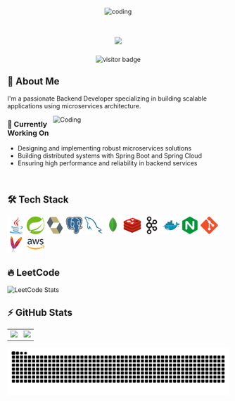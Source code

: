 <br clear="both">

<div align="center">
    <img height="300" width="700" src="https://media2.giphy.com/media/v1.Y2lkPTc5MGI3NjExZWNmNnV1aDVmNGxlajR3aWExN2FqNG9tdWJmbnk2c3o4OXRpdHYzZyZlcD12MV9pbnRlcm5hbF9naWZfYnlfaWQmY3Q9Zw/LwxzFXEymTsf6/giphy.gif" alt="coding" />
</div>

<h1 align="center">
  <img src="https://readme-typing-svg.herokuapp.com/?lines=Hello,+I'm+Tagir!;Welcome+to+my+profile!&center=true&size=30">
</h1>


<div align="center">
  <img src="https://visitor-badge.laobi.icu/badge?page_id=tishembitov.tishembitov&left_text=Profile%20Views&left_color=gray&right_color=blue" alt="visitor badge"/>
</div>

## 🚀 About Me

I'm a passionate Backend Developer specializing in building scalable applications using microservices architecture.

<img align="right" alt="Coding" width="400" src="https://media4.giphy.com/media/v1.Y2lkPTc5MGI3NjExam5idGVxYnUxYndqOW83YXpvOXg0dmJpdGlueDdiOGMxdHNjeXJuMCZlcD12MV9pbnRlcm5hbF9naWZfYnlfaWQmY3Q9Zw/ZVik7pBtu9dNS/giphy.gif">

### 🔭 Currently Working On
- Designing and implementing robust microservices solutions
- Building distributed systems with Spring Boot and Spring Cloud
- Ensuring high performance and reliability in backend services

<br clear="both">

## 🛠 Tech Stack

<p align="left">
  <img src="https://raw.githubusercontent.com/devicons/devicon/master/icons/java/java-original.svg" alt="java" width="40" height="40"/>
  <img src="https://raw.githubusercontent.com/devicons/devicon/master/icons/spring/spring-original.svg" alt="spring" width="40" height="40"/>
  <img src="https://raw.githubusercontent.com/devicons/devicon/master/icons/hibernate/hibernate-original.svg" alt="hibernate" width="40" height="40"/>
  <img src="https://raw.githubusercontent.com/devicons/devicon/master/icons/postgresql/postgresql-original.svg" alt="postgresql" width="40" height="40"/>
  <img src="https://raw.githubusercontent.com/devicons/devicon/master/icons/mysql/mysql-original.svg" alt="mysql" width="40" height="40"/>
  <img src="https://raw.githubusercontent.com/devicons/devicon/master/icons/mongodb/mongodb-original.svg" alt="mongodb" width="40" height="40"/>
  <img src="https://raw.githubusercontent.com/devicons/devicon/master/icons/redis/redis-original.svg" alt="redis" width="40" height="40"/>
  <img src="https://raw.githubusercontent.com/devicons/devicon/master/icons/apachekafka/apachekafka-original.svg" alt="kafka" width="40" height="40"/>
  <img src="https://raw.githubusercontent.com/devicons/devicon/master/icons/docker/docker-original.svg" alt="docker" width="40" height="40"/>
  <img src="https://raw.githubusercontent.com/devicons/devicon/master/icons/nginx/nginx-original.svg" alt="nginx" width="40" height="40"/>
  <img src="https://raw.githubusercontent.com/devicons/devicon/master/icons/git/git-original.svg" alt="git" width="40" height="40"/>
  <img src="https://raw.githubusercontent.com/devicons/devicon/master/icons/maven/maven-original.svg" alt="maven" width="40" height="40"/>
  <img src="https://raw.githubusercontent.com/devicons/devicon/master/icons/amazonwebservices/amazonwebservices-original-wordmark.svg" alt="aws" width="40" height="40"/>
</p>

## 🔥 LeetCode

<div align="left">

![LeetCode Stats](https://leetcard.jacoblin.cool/tishembitov?theme=dark&border=1&radius=20)

</div>

## ⚡ GitHub Stats
<table>
  <tr>
    <td>
      <img src="https://github-readme-stats.vercel.app/api?username=tishembitov&count_private=true&show_icons=true&theme=dracula&hide_border=true&bg_color=00000000" />
    </td>
    <td>
      <img src="https://github-readme-stats.vercel.app/api/top-langs/?username=tishembitov&theme=dracula&layout=compact&hide_border=true&bg_color=00000000" />
    </td>
  </tr>
</table>

<picture>
  <source media="(prefers-color-scheme: dark)" srcset="https://raw.githubusercontent.com/tishembitov/tishembitov/output/ocean-dark.svg" />
  <source media="(prefers-color-scheme: light)" srcset="https://raw.githubusercontent.com/tishembitov/tishembitov/output/ocean-snake.svg" />
  <img alt="github-snake" src="https://raw.githubusercontent.com/tishembitov/tishembitov/output/ocean-snake.svg" />
</picture>
